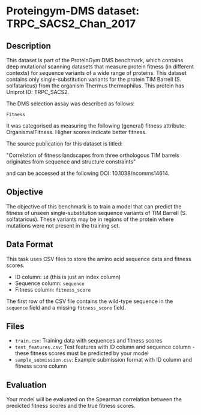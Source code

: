 
# Proteingym-DMS dataset: TRPC_SACS2_Chan_2017

## Description

This dataset is part of the ProteinGym DMS benchmark, which contains deep mutational scanning datasets that measure
protein fitness (in different contexts) for sequence variants of a wide range of proteins. This dataset contains
only single-substitution variants for the protein TIM Barrell (S. solfataricus) from the organism Thermus thermophilus. This protein has Uniprot ID: TRPC_SACS2. 

The DMS selection assay was described as follows: 

    Fitness

It was categorised as measuring the following (general) fitness attribute: OrganismalFitness. Higher scores indicate better fitness.

The source publication for this dataset is titled: 

"Correlation of fitness landscapes from three orthologous TIM barrels originates from sequence and structure constraints"

and can be accessed at the following DOI: 10.1038/ncomms14614.

## Objective

The objective of this benchmark is to train a model that can predict the fitness of unseen single-substitution sequence variants of TIM Barrell (S. solfataricus).
These variants may be in regions of the protein where mutations were not present in the training set.

## Data Format

This task uses CSV files to store the amino acid sequence data and fitness scores.
- ID column: `id` (this is just an index column)
- Sequence column: `sequence`
- Fitness column: `fitness_score`

The first row of the CSV file contains the wild-type sequence in the `sequence` field and a missing `fitness_score` field.

## Files

- `train.csv`: Training data with sequences and fitness scores
- `test_features.csv`: Test features with ID column and sequence column - these fitness scores must be predicted by your model
- `sample_submission.csv`: Example submission format with ID column and fitness score column

## Evaluation

Your model will be evaluated on the Spearman correlation between the predicted fitness scores and the true fitness scores.
